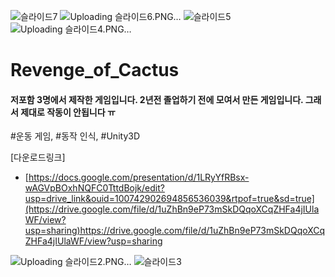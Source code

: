 ![슬라이드7](https://github.com/gkxotjd12312/Revenge_of_Cactus/assets/54784059/242d591c-4f04-44e3-8183-345ea6843915)
![Uploading 슬라이드6.PNG…]()
![슬라이드5](https://github.com/gkxotjd12312/Revenge_of_Cactus/assets/54784059/15dd2c03-3710-4a5d-b947-d0ab4fa54784)
![Uploading 슬라이드4.PNG…]()
# Revenge_of_Cactus
#### 저포함 3명에서 제작한 게임입니다. 2년전 졸업하기 전에 모여서 만든 게임입니다. 그래서 제대로 작동이 안됩니다 ㅠ
#운동 게임, #동작 인식, #Unity3D 

[다운로드링크]
- [https://docs.google.com/presentation/d/1LRyYfRBsx-wAGVpBOxhNQFC0TttdBojk/edit?usp=drive_link&ouid=100742902694856536039&rtpof=true&sd=true](https://drive.google.com/file/d/1uZhBn9eP73mSkDQqoXCqZHFa4jIUlaWF/view?usp=sharing)https://drive.google.com/file/d/1uZhBn9eP73mSkDQqoXCqZHFa4jIUlaWF/view?usp=sharing

![Uploading 슬라이드2.PNG…]()
![슬라이드3](https://github.com/gkxotjd12312/Revenge_of_Cactus/assets/54784059/78fa2288-f782-4927-8e9b-464fc1d90cd7)
